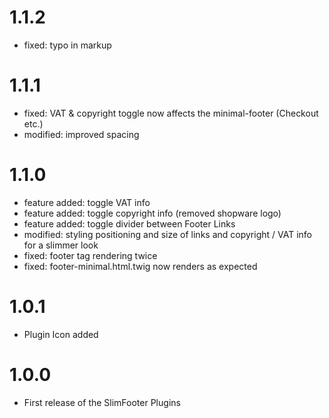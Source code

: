 # 1.1.2
- fixed: typo in markup

# 1.1.1
- fixed: VAT & copyright toggle now affects the minimal-footer (Checkout etc.)
- modified: improved spacing

# 1.1.0
- feature added: toggle VAT info
- feature added: toggle copyright info (removed shopware logo)
- feature added: toggle divider between Footer Links
- modified: styling positioning and size of links and copyright / VAT info for a slimmer look
- fixed: footer tag rendering twice
- fixed: footer-minimal.html.twig now renders as expected

# 1.0.1
- Plugin Icon added

# 1.0.0
- First release of the SlimFooter Plugins


